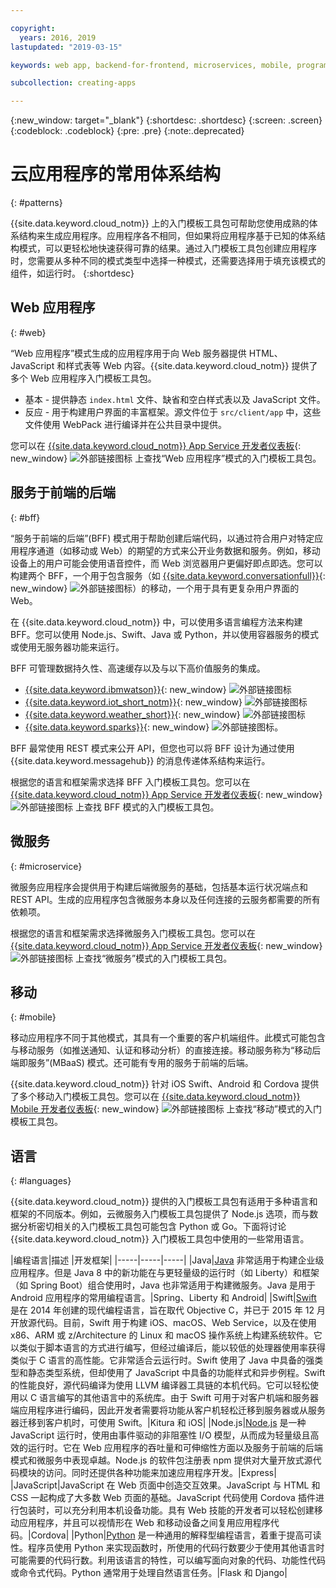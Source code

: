 ```yaml
---

copyright:
  years: 2016, 2019
lastupdated: "2019-03-15"

keywords: web app, backend-for-frontend, microservices, mobile, programming languages

subcollection: creating-apps

---
```

{:new_window: target="_blank"}
{:shortdesc: .shortdesc}
{:screen: .screen}
{:codeblock: .codeblock}
{:pre: .pre}
{:note:.deprecated}

# 云应用程序的常用体系结构
{: #patterns}

{{site.data.keyword.cloud_notm}} 上的入门模板工具包可帮助您使用成熟的体系结构来生成应用程序。应用程序各不相同，但如果将应用程序基于已知的体系结构模式，可以更轻松地快速获得可靠的结果。通过入门模板工具包创建应用程序时，您需要从多种不同的模式类型中选择一种模式，还需要选择用于填充该模式的组件，如运行时。
{:shortdesc}

## Web 应用程序
{: #web}

“Web 应用程序”模式生成的应用程序用于向 Web 服务器提供 HTML、JavaScript 和样式表等 Web 内容。{{site.data.keyword.cloud_notm}} 提供了多个 Web 应用程序入门模板工具包。

* 基本 - 提供静态 `index.html` 文件、缺省和空白样式表以及 JavaScript 文件。
* 反应 - 用于构建用户界面的丰富框架。源文件位于 `src/client/app` 中，这些文件使用 WebPack 进行编译并在公共目录中提供。

您可以在 [{{site.data.keyword.cloud_notm}} App Service 开发者仪表板](https://{DomainName}/developer/appservice/dashboard){: new_window} ![外部链接图标](../icons/launch-glyph.svg "外部链接图标") 上查找“Web 应用程序”模式的入门模板工具包。

## 服务于前端的后端
{: #bff}

“服务于前端的后端”(BFF) 模式用于帮助创建后端代码，以通过符合用户对特定应用程序通道（如移动或 Web）的期望的方式来公开业务数据和服务。例如，移动设备上的用户可能会使用语音控件，而 Web 浏览器用户更偏好即点即选。您可以构建两个 BFF，一个用于包含服务（如 [{{site.data.keyword.conversationfull}}](https://www.ibm.com/watson/ai-assistant/){: new_window} ![外部链接图标](../icons/launch-glyph.svg "外部链接图标")）的移动，一个用于具有更复杂用户界面的 Web。

在 {{site.data.keyword.cloud_notm}} 中，可以使用多语言编程方法来构建 BFF。您可以使用 Node.js、Swift、Java 或 Python，并以使用容器服务的模式或使用无服务器功能来运行。

BFF 可管理数据持久性、高速缓存以及与以下高价值服务的集成。

* [{{site.data.keyword.ibmwatson}}](https://{DomainName}/catalog/?taxonomyNavigation=apps&category=watson){: new_window} ![外部链接图标](../icons/launch-glyph.svg "外部链接图标")
* [{{site.data.keyword.iot_short_notm}}](https://{DomainName}/catalog/?taxonomyNavigation=apps&category=iot){: new_window} ![外部链接图标](../icons/launch-glyph.svg "外部链接图标")
* [{{site.data.keyword.weather_short}}](https://{DomainName}/catalog/services/weather-company-data?taxonomyNavigation=apps){: new_window} ![外部链接图标](../icons/launch-glyph.svg "外部链接图标")
* [{{site.data.keyword.sparks}}](https://{DomainName}/catalog/services/apache-spark?taxonomyNavigation=apps){: new_window} ![外部链接图标](../icons/launch-glyph.svg "外部链接图标")。

BFF 最常使用 REST 模式来公开 API，但您也可以将 BFF 设计为通过使用 {{site.data.keyword.messagehub}} 的消息传递体系结构来运行。

根据您的语言和框架需求选择 BFF 入门模板工具包。您可以在 [{{site.data.keyword.cloud_notm}} App Service 开发者仪表板](https://{DomainName}/developer/appservice/dashboard){: new_window} ![外部链接图标](../icons/launch-glyph.svg "外部链接图标") 上查找 BFF 模式的入门模板工具包。

## 微服务
{: #microservice}

微服务应用程序会提供用于构建后端微服务的基础，包括基本运行状况端点和 REST API。生成的应用程序包含微服务本身以及任何连接的云服务都需要的所有依赖项。

根据您的语言和框架需求选择微服务入门模板工具包。您可以在 [{{site.data.keyword.cloud_notm}} App Service 开发者仪表板](https://{DomainName}/developer/appservice/dashboard){: new_window} ![外部链接图标](../icons/launch-glyph.svg "外部链接图标") 上查找“微服务”模式的入门模板工具包。

## 移动
{: #mobile}

移动应用程序不同于其他模式，其具有一个重要的客户机端组件。此模式可能包含与移动服务（如推送通知、认证和移动分析）的直接连接。移动服务称为“移动后端即服务”(MBaaS) 模式。还可能有专用的服务于前端的后端。

{{site.data.keyword.cloud_notm}} 针对 iOS Swift、Android 和 Cordova 提供了多个移动入门模板工具包。您可以在 [{{site.data.keyword.cloud_notm}} Mobile 开发者仪表板](https://{DomainName}/developer/mobile/dashboard){: new_window} ![外部链接图标](../icons/launch-glyph.svg "外部链接图标") 上查找“移动”模式的入门模板工具包。

## 语言
{: #languages}

{{site.data.keyword.cloud_notm}} 提供的入门模板工具包有适用于多种语言和框架的不同版本。例如，云微服务入门模板工具包提供了 Node.js 选项，而与数据分析密切相关的入门模板工具包可能包含 Python 或 Go。下面将讨论 {{site.data.keyword.cloud_notm}} 入门模板工具包中使用的一些常用语言。

|编程语言|描述
|开发框架|
|-----|-----|-----|
|Java|[Java](/docs/runtimes/liberty?topic=liberty-getting-started) 非常适用于构建企业级应用程序。但是 Java 8 中的新功能在与更轻量级的运行时（如 Liberty）和框架（如 Spring Boot）组合使用时，Java 也非常适用于构建微服务。Java 是用于 Android 应用程序的常用编程语言。|Spring、Liberty 和 Android|
|Swift|[Swift](/docs/runtimes/swift?topic=Swift-getting-started) 是在 2014 年创建的现代编程语言，旨在取代 Objective C，并已于 2015 年 12 月开放源代码。目前，Swift 用于构建 iOS、macOS、Web Service，以及在使用 x86、ARM 或 z/Architecture 的 Linux 和 macOS 操作系统上构建系统软件。它以类似于脚本语言的方式进行编写，但经过编译后，能以较低的处理器使用率获得类似于 C 语言的高性能。它非常适合云运行时。Swift 使用了 Java 中具备的强类型和静态类型系统，但却使用了 JavaScript 中具备的功能样式和异步例程。Swift 的性能良好，源代码编译为使用 LLVM 编译器工具链的本机代码。它可以轻松使用以 C 语言编写的其他语言中的系统库。由于 Swift 可用于对客户机端和服务器端应用程序进行编码，因此开发者需要将功能从客户机轻松迁移到服务器或从服务器迁移到客户机时，可使用 Swift。|Kitura 和 iOS|
|Node.js|[Node.js](/docs/runtimes/nodejs?topicid=Nodejs-getting-started) 是一种 JavaScript 运行时，使用由事件驱动的非阻塞性 I/O 模型，从而成为轻量级且高效的运行时。它在 Web 应用程序的吞吐量和可伸缩性方面以及服务于前端的后端模式和微服务中表现卓越。Node.js 的软件包注册表 npm 提供对大量开放式源代码模块的访问。同时还提供各种功能来加速应用程序开发。|Express|
|JavaScript|JavaScript 在 Web 页面中创造交互效果。JavaScript 与 HTML 和 CSS 一起构成了大多数 Web 页面的基础。JavaScript 代码使用 Cordova 插件进行包装时，可以充分利用本机设备功能。具有 Web 技能的开发者可以轻松创建移动应用程序，并且可以视情形在 Web 和移动设备之间复用应用程序代码。|Cordova|
|Python|[Python](/docs/runtimes/python?topic=Python-getting-started) 是一种通用的解释型编程语言，着重于提高可读性。程序员使用 Python 来实现函数时，所使用的代码行数要少于使用其他语言时可能需要的代码行数。利用该语言的特性，可以编写面向对象的代码、功能性代码或命令式代码。Python 通常用于处理自然语言任务。|Flask 和 Django|


